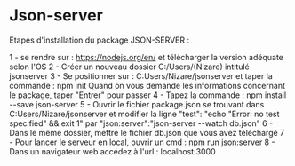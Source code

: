 # Json-server

Etapes d'installation du package JSON-SERVER :

1 - se rendre sur : https://nodejs.org/en/ et télécharger la version adéquate selon l'OS
2 - Créer un nouveau dossier C:/Users/(Nizare) intitulé jsonserver 
3 - Se positionner sur : C:Users/Nizare/jsonserver et taper la commande : npm init 
    Quand on vous demande les informations concernant le package, taper "Entrer" pour passer
4 - Tapez la commande : npm install --save json-server
5 - Ouvrir le fichier package.json se trouvant dans C:Users/Nizare/jsonserver et modifier la ligne 
"test": "echo \"Error: no test specified\" && exit 1"    par 
"json:server":"json-server --watch db.json"
6 - Dans le même dossier, mettre le fichier db.json que vous avez téléchargé 
7 - Pour lancer le serveur en local, ouvrir un cmd : npm run json:server
8 - Dans un navigateur web accédez à l'url : localhost:3000
